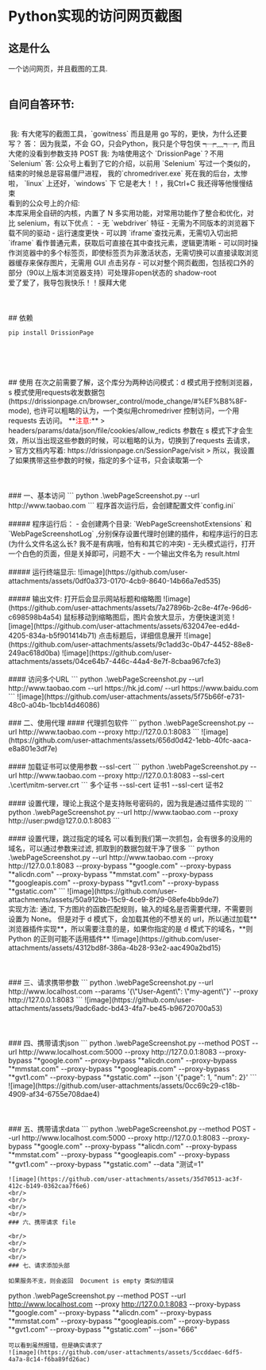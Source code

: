 # Python实现的访问网页截图

## 这是什么
一个访问网页，并且截图的工具.
<br/>
<br/>
## 自问自答环节:
<br/>
​	我:
​		有大佬写的截图工具，`gowitness` 而且是用 go 写的，更快，为什么还要写？
​	答：
​		因为我菜，不会 GO，只会Python，我只是个导包侠 ┭┮﹏┭┮, 而且大佬的没看到参数支持 POST
​	我:
​		为啥使用这个  `DrissionPage`？不用 `Selenium`
​	答:
​		公众号上看到了它的介绍，以前用 `Selenium` 写过一个类似的，结束的时候总是容易僵尸进程，
​		我的`chromedriver.exe` 死在我的后台，太惨啦，
​		`linux` 上还好，`windows` 下 它是老大！！，我Ctrl+C 我还得等他慢慢结束
<br/>
看到的公众号上的介绍:
<br/>
本库采用全自研的内核，内置了 N 多实用功能，对常用功能作了整合和优化，对比 selenium，有以下优点：
- 无 `webdriver` 特征
- 无需为不同版本的浏览器下载不同的驱动
- 运行速度更快
- 可以跨 `iframe`查找元素，无需切入切出把 `iframe` 看作普通元素，获取后可直接在其中查找元素，逻辑更清晰
- 可以同时操作浏览器中的多个标签页，即使标签页为非激活状态，无需切换可以直接读取浏览器缓存来保存图片，无需用 GUI 点击另存
- 可以对整个网页截图，包括视口外的部分（90以上版本浏览器支持）可处理非open状态的 shadow-root
<br/>
 爱了爱了，我导包我快乐！！膜拜大佬
<br/>
<br/>
<br/>
<br/>
## 依赖

```text
pip install DrissionPage
```

<br/>
<br/>
<br/>
<br/>
## 使用
在次之前需要了解，这个库分为两种访问模式：d 模式用于控制浏览器，s 模式使用requests收发数据包 (https://drissionpage.cn/browser_control/mode_change/#%EF%B8%8F-mode), 也许可以粗略的认为，一个类似用chromedriver 控制访问，一个用 requests 去访问。
**<span style="color:red">注意:</span>**
>     headers/params/data/json/file/cookies/allow_redicts 参数在 s 模式下才会生效，所以当出现这些参数的时候，可以粗略的认为，切换到了requests 去请求，
>     官方文档内写着: https://drissionpage.cn/SessionPage/visit
>     所以，我设置了如果携带这些参数的时候，指定的多个证书，只会读取第一个
<br/>
<br/>
<br/>
<br/>
### 一、基本访问
```
python .\webPageScreenshot.py --url http://www.taobao.com 
```
程序首次运行后，会创建配置文件`config.ini`
<br/>
<br/>
##### 程序运行后：
- 会创建两个目录: `WebPageScreenshotExtensions` 和 `WebPageScreenshotLog` ,分别保存设置代理时创建的插件，和程序运行的日志 (为什么文件名这么长? 我不是有病哦，怕有和其它的冲突)
- 无头模式运行，打开一个白色的页面，但是关掉即可，问题不大
- 一个输出文件名为 result.html
<br/>
<br/>
##### 运行终端显示:
![image](https://github.com/user-attachments/assets/0df0a373-0170-4cb9-8640-14b66a7ed535)
<br/>
<br/>
##### 输出文件:
打开后会显示网站标题和缩略图
![image](https://github.com/user-attachments/assets/7a27896b-2c8e-4f7e-96d6-c698598b4a54)
鼠标移动到缩略图后，图片会放大显示，方便快速浏览
![image](https://github.com/user-attachments/assets/632047ee-ed4d-4205-834a-b5f901414b71)
点击标题后，详细信息展开
![image](https://github.com/user-attachments/assets/9c1add3c-0b47-4452-88e8-249ac618d0ba)
![image](https://github.com/user-attachments/assets/04ce64b7-446c-44a4-8e7f-8cbaa967cfe3)
<br/>
<br/>
#### 访问多个URL 
```
python .\webPageScreenshot.py --url http://www.taobao.com --url https://hk.jd.com/ --url https://www.baidu.com 
```
![image](https://github.com/user-attachments/assets/5f75b66f-e731-48c0-a04b-1bcb14d46086)
<br/>
<br/>
### 二、使用代理
#### 代理抓包软件
```
python .\webPageScreenshot.py --url http://www.taobao.com --proxy http://127.0.0.1:8083
```
![image](https://github.com/user-attachments/assets/656d0d42-1ebb-40fc-aaca-e8a801e3df7e)
<br/>
<br/>
#### 加载证书可以使用参数 --ssl-cert 
```
python .\webPageScreenshot.py --url http://www.taobao.com --proxy http://127.0.0.1:8083 --ssl-cert .\cert\mitm-server.crt
```
多个证书 --ssl-cert 证书1  --ssl-cert 证书2
<br/>
<br/>
#### 设置代理，理论上我这个是支持账号密码的，因为我是通过插件实现的
```
python .\webPageScreenshot.py --url http://www.taobao.com --proxy http://user:pwd@127.0.0.1:8083 
```
<br/>
<br/>
#### 设置代理，跳过指定的域名
可以看到我们第一次抓包，会有很多的没用的域名，可以通过参数来过滤, 抓取到的数据包就干净了很多
```
python .\webPageScreenshot.py --url http://www.taobao.com --proxy http://127.0.0.1:8083 --proxy-bypass "*google.com" --proxy-bypass "*alicdn.com" --proxy-bypass "*mmstat.com" --proxy-bypass "*googleapis.com" --proxy-bypass "*gvt1.com" --proxy-bypass "*gstatic.com"
```
![image](https://github.com/user-attachments/assets/50a912bb-15c9-4ce9-8f29-08efe4bb9de7)
<br/>
实现方法:
  通过, 下方图片的函数匹配规则，输入的域名是否需要代理，不需要则设置为 None。
  但是对于 d 模式下，会加载其他的不想关的 url，所以通过加载**浏览器插件实现**，所以需要注意的是，如果你指定的是 d 模式下的域名，**则 Python 的正则可能不适用插件**
  ![image](https://github.com/user-attachments/assets/4312bd8f-386a-4b28-93e2-aac490a2bd15)
<br/>
<br/>
<br/>
<br/>
### 三、请求携带参数
```
 python .\webPageScreenshot.py --url http://www.localhost.com --params '{\"User-Agent\": \"my-agent\"}'  --proxy http://127.0.0.1:8083
```
![image](https://github.com/user-attachments/assets/9adc6adc-bd43-4fa7-be45-b96720700a53)
<br/>
<br/>
<br/>
<br/>
### 四、携带请求json
```
python .\webPageScreenshot.py --method POST --url http://www.localhost.com:5000  --proxy http://127.0.0.1:8083  --proxy-bypass "*google.com" --proxy-bypass "*alicdn.com" --proxy-bypass "*mmstat.com" --proxy-bypass "*googleapis.com" --proxy-bypass "*gvt1.com" --proxy-bypass "*gstatic.com" --json '{"page": 1, "num": 2}'
```
![image](https://github.com/user-attachments/assets/0cc69c29-c18b-4909-af34-6755e708dae4)
<br/>
<br/>
<br/>
<br/>
### 五、携带请求data
```
python .\webPageScreenshot.py --method POST --url http://www.localhost.com:5000  --proxy http://127.0.0.1:8083  --proxy-bypass "*google.com" --proxy-bypass "*alicdn.com" --proxy-bypass "*mmstat.com" --proxy-bypass "*googleapis.com" --proxy-bypass "*gvt1.com" --proxy-bypass "*gstatic.com" --data "测试=1"

```
![image](https://github.com/user-attachments/assets/35d70513-ac3f-412c-b149-0362caa7f6e6)
<br/>
<br/>
<br/>
<br/>
### 六、携带请求 file
```
```
<br/>
<br/>
<br/>
<br/>
### 七、请求添加头部

如果服务不支，则会返回  Document is empty 类似的错误
```
python .\webPageScreenshot.py --method POST --url http://www.localhost.com  --proxy http://127.0.0.1:8083  --proxy-bypass "*google.com" --proxy-bypass "*alicdn.com" --proxy-bypass "*mmstat.com" --proxy-bypass "*googleapis.com" --proxy-bypass "*gvt1.com" --proxy-bypass "*gstatic.com" --json="666"
```
可以看到虽然报错，但是确实请求了
![image](https://github.com/user-attachments/assets/5ccddaec-6df5-4a7a-8c14-f6ba89fd26ac)




